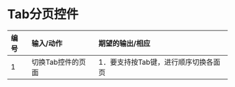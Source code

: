 # Tab分页控件
| 编号 | 输入/动作         | 期望的输出/相应                      |
| :--- | :---------------- | :----------------------------------- |
| 1    | 切换Tab控件的页面 | 1．要支持按Tab键，进行顺序切换各面页 |

